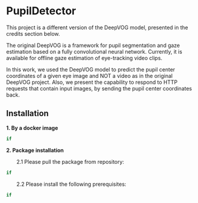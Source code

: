 # **PupilDetector** #

This project is a different version of the DeepVOG model, presented in the credits section below.

The original DeepVOG is a framework for pupil segmentation and gaze estimation based on a fully convolutional neural network.
Currently, it is available for offline gaze estimation of eye-tracking video clips.

In this work, we used the DeepVOG model to predict the pupil center coordinates of a given eye image and NOT a video as in the original DeepVOG project. Also, we present the capability to respond to HTTP requests that contain input images, by sending the pupil center coordinates back.

## Installation ##

**1. By a docker image**
```ruby
if
```

**2. Package installation**

&nbsp;&nbsp;&nbsp;&nbsp;&nbsp;&nbsp;
2.1 Please pull the package from repository:
```ruby
if
```
&nbsp;&nbsp;&nbsp;&nbsp;&nbsp;&nbsp;
2.2 Please install the following prerequisites: 
```ruby
if
```
